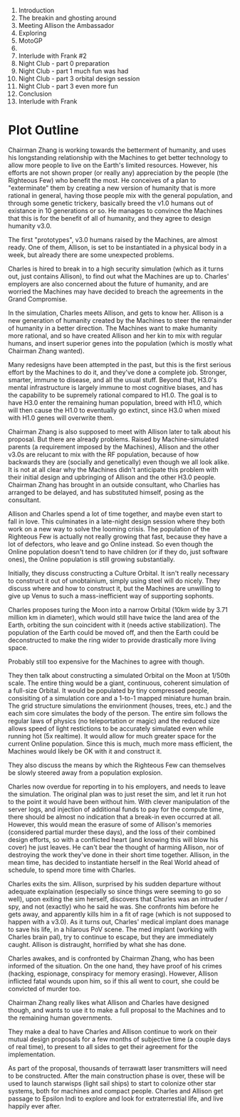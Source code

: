 
1. Introduction
3. The breakin and ghosting around
4. Meeting Allison the Ambassador
5. Exploring
5. MotoGP
6. 
7. Interlude with Frank #2
8. Night Club - part 0
    preparation
8. Night Club - part 1
    much fun was had
8. Night Club - part 3
    orbital design session
8. Night Club - part 3
    even more fun
9. Conclusion
2. Interlude with Frank

Plot Outline
============

Chairman Zhang is working towards the betterment of humanity, and uses
his longstanding relationship with the Machines to get better
technology to allow more people to live on the Earth's limited
resources.  However, his efforts are not shown proper (or really any)
appreciation by the people (the Righteous Few) who benefit the most.
He conceives of a plan to "exterminate" them by creating a new version
of humanity that is more rational in general, having those people mix
with the general population, and through some genetic trickery,
basically breed the v1.0 humans out of existance in 10 generations or
so.  He manages to convince the Machines that this is for the benefit
of all of humanity, and they agree to design humanity v3.0.

The first "prototypes", v3.0 humans raised by the Machines, are almost
ready.  One of them, Allison, is set to be instantiated in a physical
body in a week, but already there are some unexpected problems.

Charles is hired to break in to a high security simulation (which as
it turns out, just contains Allison), to find
out what the Machines are up to.  Charles' employers are also
concerned about the future of humanity, and are worried the Machines
may have decided to breach the agreements in the Grand Compromise.

In the simulation, Charles meets Allison, and gets to
know her.  Allison is a new generation of humanity created by the
Machines to steer the remainder of humanity in a better direction. 
The Machines want to make humanity more rational, and so have created
Allison and her kin to mix with regular humans, and insert superior
genes into the population (which is mostly what Chairman Zhang wanted).

Many redesigns have been attempted in the past, but this is the
first serious effort by the Machines to do it, and they've done a
complete job.  Stronger, smarter, immune to disease, and all the usual
stuff.  Beyond that, H3.0's mental infrastructure is largely immune to
most cognitive biases, and has the capability to be supremely rational
compared to H1.0.  The goal is to have H3.0 enter the remaining human
population, breed with H1.0, which will then cause the H1.0 to
eventually go extinct, since H3.0 when mixed with H1.0 genes will
overwrite them.

Chairman Zhang is also supposed to meet with Allison later to talk about
his proposal.  But there are already problems.  Raised by
Machine-simulated parents (a requirement imposed by the Machines), Allison
and the other v3.0s are relucant to mix with the RF population,
because of how backwards they are (socially and genetically) even
though we all look alike.  It is not at all clear why the Machines
didn't anticipate this problem with their initial design and
upbringing of Allison and the other H3.0 people.  Chairman Zhang has
brought in an outside consultant, who Charlies has arranged to be
delayed, and has substituted himself, posing as the consultant.

Allison and Charles spend a lot of time together, and maybe even start
to fall in love.  This culminates in a late-night design session where
they both work on a new way to solve the looming crisis.  The
population of the Righteous Few is actually not really growing that
fast, because they have a lot of defectors, who leave and go Online
instead.  So even though the Online population doesn't tend to have
children (or if they do, just software ones), the Online population is
still growing substantially.

Initially, they discuss constructing a Culture Orbital.  It isn't
really necessary to construct it out of unobtainium, simply using
steel will do nicely.  They discuss where and how to construct it, but
the Machines are unwilling to give up Venus to such a mass-inefficient
way of supporting sophonts.

Charles proposes turing the Moon into a narrow Orbital (10km wide by
3.71 million km in diameter), which would
still have twice the land area of the Earth, orbiting the sun
coincident with it (needs active stabilization).  The population of
the Earth could be moved off, and then the Earth could be deconstructed
to make the ring wider to provide drastically more living space.

Probably still too expensive for the Machines to agree with though.

They then talk about constructing a simulated Orbital on the Moon at
1/50th scale.  The entire thing would be a giant, continuous, coherent
simulation of a full-size Orbital.  It would be populated by tiny
compressed people, consisiting of a simulation core and a 1-to-1
mapped miniature human brain.  The grid structure simulations the
envirionment (houses, trees, etc.) and the each sim core simulates the
body of the person.  The entire sim follows the regular laws of
physics (no teleportation or magic) and the reduced size allows speed
of light restictions to be accurately simulated even while running hot
(5x realtime).  It would allow for much greater space for the current
Online population.  Since this is much, much more mass efficient, the
Machines would likely be OK with it and construct it.

They also discuss the means by which the Righteous Few can themselves
be slowly steered away from a population explosion.

Charles now overdue for reporting in to his employers, and needs to
leave the simulation.  The original plan was to just reset
the sim, and let it run hot to the point it would have been without
him.  With clever manipulation of the server logs, and injection of
additional funds to pay for the compute time, 
there should be almost no indication that a break-in even occurred at
all.  However, this would mean the erasure of some of Allison's
memories (considered partial murder these days), and the loss of their
combined design efforts, so with a conflicted heart (and knowing
this will blow his cover) he just leaves.  He can't bear the thought
of harming Allison, nor of destroying the work they've done in their
short time together.  Allison, in the mean time, has decided to
instantiate herself in the Real World ahead of schedule, to spend more
time with Charles.

Charles exits the sim.  Allison, surprised by his sudden departure
without adequate explaination (especially so since things were seeming
to go so well), upon exiting the sim herself, discovers that Charles was
an intruder / spy, and not (exactly) who he said he was.  She confronts
him before he gets away, and apparently kills him in a fit of rage
(which is not supposed to happen with a v3.0).  As it turns out,
Charles' medical implant does manage to save his life, in a hilarous PoV
scene.  The med implant (working with Charles brain pal), try to
continue to escape, but they are immediately caught.  Allison is
distraught, horrified by what she has done.

Charles awakes, and is confronted by Chairman Zhang, who has been
informed of the situation.  On the one hand, they have proof of his
crimes (hacking, espionage, conspiracy for memory erasing).  However,
Allison inflicted fatal wounds
upon him, so if this all went to court, she could be convicted of
murder too.

Chairman Zhang really likes what Allison and Charles have designed
though, and wants to use it to make a full proposal to the Machines
and to the remaining human governments.

They make a deal to have Charles and Allison continue to work on their
mutual design proposals for a few months of subjective time (a couple
days of real time), to present to all sides to get their agreement for
the implementation.

As part of the proposal, thousands of terrawatt laser transmitters will
need to be constructed.  After the main construction phase is over,
these will be used to launch starwisps (light sail ships) to start to
colonize other star systems, both for machines and compact people. 
Charles and Allison get passage to Epsilon Indi to explore and look for
extraterrestial life, and live happily ever after.
